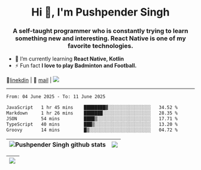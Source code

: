 <h1 align="center">Hi 👋, I'm Pushpender Singh</h1>
<h3 align="center">A self-taught programmer who is constantly trying to learn something new and interesting. React Native is one of my favorite technologies.</h3>

- 🌱 I’m currently learning **React Native, Kotlin**
- ⚡ Fun fact **I love to play Badminton and Football.**

👔[linekdin](https://www.linkedin.com/in/pushpender-singh-240061202/) | 📧 [mail](mailto:pushpendersingh694@gmail.com) | 
<a href="https://github.com/pushpender-singh-ap/pushpender-singh-ap">
    <img src="https://komarev.com/ghpvc/?username=pushpender-singh-ap&style=for-the-badge">
</a>


---

<!--START_SECTION:waka-->

```txt
From: 04 June 2025 - To: 11 June 2025

JavaScript   1 hr 45 mins    ████████▓░░░░░░░░░░░░░░░░   34.52 %
Markdown     1 hr 26 mins    ███████░░░░░░░░░░░░░░░░░░   28.35 %
JSON         54 mins         ████▒░░░░░░░░░░░░░░░░░░░░   17.71 %
TypeScript   40 mins         ███▒░░░░░░░░░░░░░░░░░░░░░   13.20 %
Groovy       14 mins         █▒░░░░░░░░░░░░░░░░░░░░░░░   04.72 %
```

<!--END_SECTION:waka-->


| <a><img align="center" src="https://github-readme-stats-iota-ecru-15.vercel.app/api?username=pushpender-singh-ap&show_icons=true&include_all_commits=true&theme=buefy&hide_border=true" alt="Pushpender Singh github stats" /></a> | <a><img align="center" src="https://github-readme-stats-iota-ecru-15.vercel.app/api/top-langs/?username=pushpender-singh-ap&layout=compact&theme=buefy&hide_border=true" /></a> |
| ------------- | ------------- |

| <a> <img align="left" src="https://github-readme-streak-stats.herokuapp.com/?user=pushpender-singh-ap" /></br> </a> |
| ------------- |
